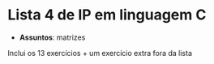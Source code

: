 # Lista 4 de IP em linguagem C

- **Assuntos**: matrizes

Inclui os 13 exercícios + um exercício extra fora da lista